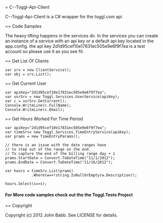 = C--Toggl-Api-Client

C--Toggl-Api-Client is a C# wrapper for the toggl.com api
 
== Code Samples

The heavy lifting happens in the services dir.
In the services you can create an instance of a service with an api key or a default api key located in the app.config.
the api key 2d1d95cef10e17831ec505e9e6f9f7ea is a test account so please use it as you see fit.

== Get List Of Clients

	var srv = new ClientService();
	var obj = srv.List();

== Get Current User

	var apiKey="2d1d95cef10e17831ec505e9e6f9f7ea";
	var usrSrv = new Toggl.Services.UserService(apiKey);
	var c = usrSrv.GetCurrent();
	Console.WriteLine(c.FullName);
	Console.WriteLine(c.Email);

== Get Hours Worked For Time Period

	var apiKey="2d1d95cef10e17831ec505e9e6f9f7ea";
	var timeSrv= new Toggl.Services.TimeEntryService(apiKey);
	var prams = new TimeEntryParams();
	
	// there is an issue with the date ranges have 
	// to step out of the range on the end. 
	// To capture the end of the billing range day + 1
	prams.StartDate = Convert.ToDateTime("11/1/2012");
	prams.EndDate = Convert.ToDateTime("11/16/2012");

	var hours = timeSrv.List(prams)
				.Where(w=>!string.IsNullOrEmpty(w.Description));
	
	hours.Select(s=>s);


#### For More code samples check out the the Toggl.Tests Project
 
 == Copyright

Copyright (c) 2012 John Babb. See LICENSE for details.